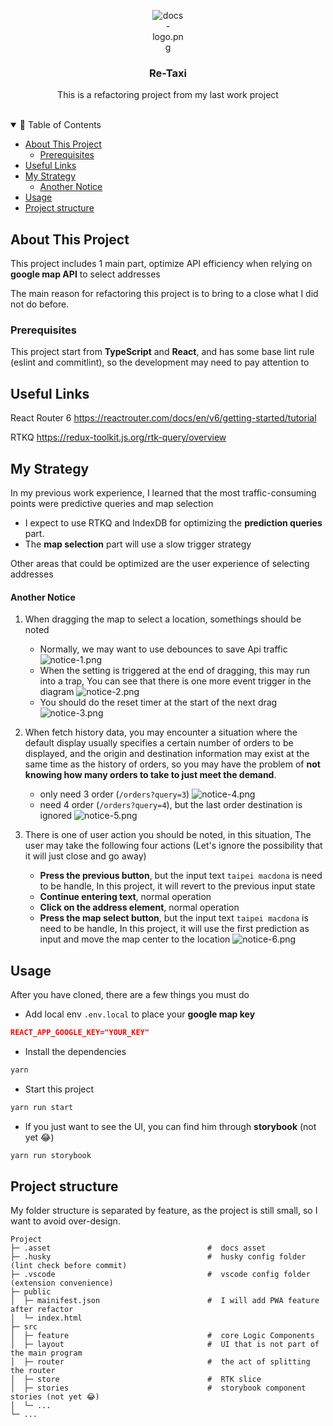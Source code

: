 <div id="top"></div>
<div align="center">
  <div align="center" style="width: 50px">

![docs-logo.png](.asset/docs-logo.png)

  </div>
  <h3 align="center">Re-Taxi</h3>

  <p align="center">
    This is a refactoring project from my last work project
    <br />
    <br />
  </p>
</div>

<details open="open">
<summary> 🗻 Table of Contents</summary>

- [About This Project](#about-this-project)
  - [Prerequisites](#prerequisites)
- [Useful Links](#useful-links)
- [My Strategy](#my-strategy)
  - [Another Notice](#another-notice)
- [Usage](#usage)
- [Project structure](#project-structure)

</details>

## About This Project

This project includes 1 main part, optimize API efficiency when relying on **google map API** to select addresses

The main reason for refactoring this project is to bring to a close what I did not do before.

### Prerequisites

This project start from **TypeScript** and **React**, and has some base lint rule (eslint and commitlint), so the development may need to pay attention to

## Useful Links

React Router 6
https://reactrouter.com/docs/en/v6/getting-started/tutorial

RTKQ
https://redux-toolkit.js.org/rtk-query/overview

## My Strategy

In my previous work experience, I learned that the most traffic-consuming points were predictive queries and map selection

- I expect to use RTKQ and IndexDB for optimizing the **prediction queries** part.
- The **map selection** part will use a slow trigger strategy

Other areas that could be optimized are the user experience of selecting addresses

#### Another Notice

1.  When dragging the map to select a location, somethings should be noted

    - Normally, we may want to use debounces to save Api traffic
      ![notice-1.png](.asset/notice-1.png)
    - When the setting is triggered at the end of dragging, this may run into a trap, You can see that there is one more event trigger in the diagram
      ![notice-2.png](.asset/notice-2.png)
    - You should do the reset timer at the start of the next drag
      ![notice-3.png](.asset/notice-3.png)

2.  When fetch history data, you may encounter a situation where the default display usually specifies a certain number of orders to be displayed, and the origin and destination information may exist at the same time as the history of orders, so you may have the problem of **not knowing how many orders to take to just meet the demand**.
    - only need 3 order (`/orders?query=3`)
      ![notice-4.png](.asset/notice-4.png)
    - need 4 order (`/orders?query=4`), but the last order destination is ignored
      ![notice-5.png](.asset/notice-5.png)
3.  There is one of user action you should be noted, in this situation, The user may take the following four actions (Let's ignore the possibility that it will just close and go away)
    - **Press the previous button**, but the input text `taipei macdona` is need to be handle, In this project, it will revert to the previous input state
    - **Continue entering text**, normal operation
    - **Click on the address element**, normal operation
    - **Press the map select button**, but the input text `taipei macdona` is need to be handle, In this project, it will use the first prediction as input and move the map center to the location
      ![notice-6.png](.asset/notice-6.png)

## Usage

After you have cloned, there are a few things you must do

- Add local env `.env.local` to place your **google map key**

```json
REACT_APP_GOOGLE_KEY="YOUR_KEY"
```

- Install the dependencies

```bash
yarn
```

- Start this project

```bash
yarn run start
```

- If you just want to see the UI, you can find him through **storybook** (not yet 😂)

```bash
yarn run storybook
```

## Project structure

My folder structure is separated by feature, as the project is still small, so I want to avoid over-design.

```shell
Project
├─ .asset                                   #  docs asset
├─ .husky                                   #  husky config folder (lint check before commit)
├─ .vscode                                  #  vscode config folder (extension convenience)
├─ public
│  ├─ mainifest.json                        #  I will add PWA feature after refactor
│  └─ index.html
├─ src
│  ├─ feature                               #  core Logic Components
│  ├─ layout                                #  UI that is not part of the main program
│  ├─ router                                #  the act of splitting the router
│  ├─ store                                 #  RTK slice
│  ├─ stories                               #  storybook component stories (not yet 😂)
│  └─ ...
└─ ...
```
